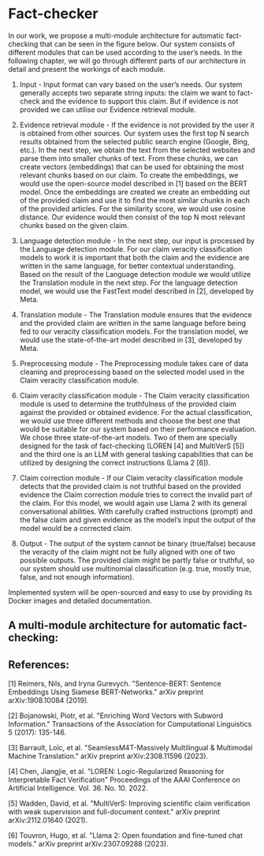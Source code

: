 # Fact-checker

In our work, we propose a multi-module architecture for automatic fact-checking that can be seen in the figure below. Our system consists of different modules that can be used according to the user’s needs. In the following chapter, we will go through different parts of our architecture in detail and present the workings of each module.

1. Input - Input format can vary based on the user’s needs. Our system generally accepts two separate string inputs: the claim we want to fact-check and the evidence to support this claim. But if evidence is not provided we can utilise our Evidence retrieval module.

2. Evidence retrieval module - If the evidence is not provided by the user it is obtained from other sources. Our system uses the first top N search results obtained from the selected public search engine (Google, Bing, etc.). In the next step, we obtain the text from the selected websites and parse them into smaller chunks of text. From these chunks, we can create vectors (embeddings) that can be used for obtaining the most relevant chunks based on our claim. To create the embeddings, we would use the open-source model described in [1] based on the BERT model. Once the embeddings are created we create an embedding out of the provided claim and use it to find the most similar chunks in each of the provided articles. For the similarity score, we would use cosine distance. Our evidence would then consist of the top N most relevant chunks based on the given claim.

3. Language detection module - In the next step, our input is processed by the Language detection module. For our claim veracity classification models to work it is important that both the claim and the evidence are written in the same language, for better contextual understanding. Based on the result of the Language detection module we would utilize the Translation module in the next step. For the language detection model, we would use the FastText model described in [2], developed by Meta.

4. Translation module - The Translation module ensures that the evidence and the provided claim are written in the same language before being fed to our veracity classification models. For the translation model, we would use the state-of-the-art model described in [3], developed by Meta.

5. Preprocessing module - The Preprocessing module takes care of data cleaning and preprocessing based on the selected model used in the Claim veracity classification module.

6. Claim veracity classification module - The Claim veracity classification module is used to determine the truthfulness of the provided claim against the provided or obtained evidence. For the actual classification, we would use three different methods and choose the best one that would be suitable for our system based on their performance evaluation. We chose three state-of-the-art models. Two of them are specially designed for the task of fact-checking (LOREN [4] and MultiVerS [5]) and the third one is an LLM with general tasking capabilities that can be utilized by designing the correct instructions (Llama 2 [6]).

7. Claim correction module - If our Claim veracity classification module detects that the provided claim is not truthful based on the provided evidence the Claim correction module tries to correct the invalid part of the claim. For this model, we would again use Llama 2 with its general conversational abilities. With carefully crafted instructions (prompt) and the false claim and given evidence as the model’s input the output of the model would be a corrected claim.

8. Output - The output of the system cannot be binary (true/false) because the veracity of the claim might not be fully aligned with one of two possible outputs. The provided claim might be partly false or truthful, so our system should use multinomial classification (e.g. true, mostly true, false, and not enough information).

Implemented system will be open-sourced and easy to use by providing its Docker images and detailed documentation.

## A multi-module architecture for automatic fact-checking:





## References:

[1] Reimers, Nils, and Iryna Gurevych. "Sentence-BERT: Sentence Embeddings Using Siamese BERT-Networks." arXiv preprint arXiv:1908.10084 (2019).

[2] Bojanowski, Piotr, et al. "Enriching Word Vectors with Subword Information." Transactions of the Association for Computational Linguistics 5 (2017): 135-146.

[3] Barrault, Loïc, et al. "SeamlessM4T-Massively Multilingual & Multimodal Machine Translation." arXiv preprint arXiv:2308.11596 (2023).

[4] Chen, Jiangjie, et al. "LOREN: Logic-Regularized Reasoning for Interpretable Fact Verification" Proceedings of the AAAI Conference on Artificial Intelligence. Vol. 36. No. 10. 2022.

[5] Wadden, David, et al. "MultiVerS: Improving scientific claim verification with weak supervision and full-document context." arXiv preprint arXiv:2112.01640 (2021).

[6] Touvron, Hugo, et al. "Llama 2: Open foundation and fine-tuned chat models." arXiv preprint arXiv:2307.09288 (2023).
